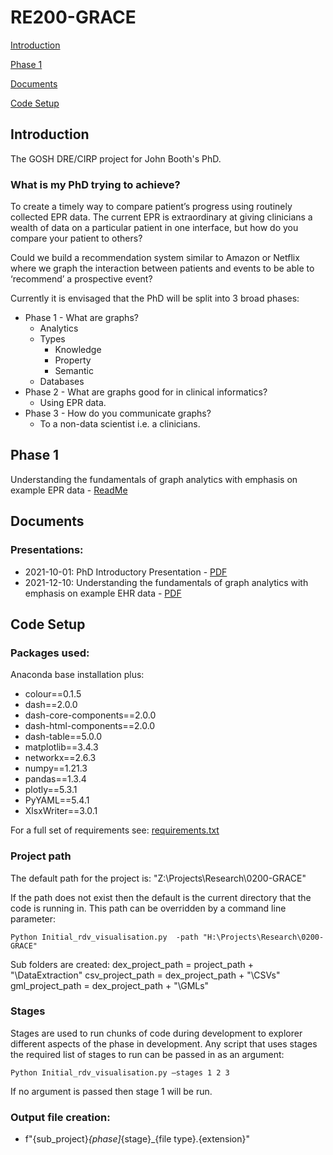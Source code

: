 # RE200-GRACE

[Introduction](#introduction)

[Phase 1](#phase-1)

[Documents](#documents)

[Code Setup](#code-setup)

## Introduction
The GOSH DRE/CIRP project for John Booth's PhD.

### What is my PhD trying to achieve?
To create a timely way to compare patient’s progress using routinely collected EPR data. The current EPR is extraordinary at giving clinicians a wealth of data on a particular patient in one interface, but how do you compare your patient to others?

Could we build a recommendation system similar to Amazon or Netflix where we graph the interaction between patients and events to be able to ‘recommend’ a prospective event?

Currently it is envisaged that the PhD will be split into 3 broad phases:

- Phase 1 - What are graphs?
    - Analytics
    - Types
        - Knowledge
        - Property
        - Semantic
    - Databases
- Phase 2 - What are graphs good for in clinical informatics?
    - Using EPR data.
- Phase 3 - How do you communicate graphs?
    - To a non-data scientist i.e. a clinicians.

## Phase 1

Understanding the fundamentals of graph analytics with emphasis on example EPR data - [ReadMe](Phase%201/README.md)

## Documents
### Presentations:
- 2021-10-01: PhD Introductory Presentation - [PDF](Docs/presentation_20211001.pdf)
- 2021-12-10: Understanding the fundamentals of graph analytics with emphasis on example EHR data - [PDF](Docs/presentation_20211210.pdf)

## Code Setup
### Packages used:
Anaconda base installation plus:
- colour==0.1.5
- dash==2.0.0
- dash-core-components==2.0.0
- dash-html-components==2.0.0
- dash-table==5.0.0
- matplotlib==3.4.3
- networkx==2.6.3
- numpy==1.21.3
- pandas==1.3.4
- plotly==5.3.1
- PyYAML==5.4.1
- XlsxWriter==3.0.1

For a full set of requirements see: [requirements.txt](requirements.txt)

### Project path
The default path for the project is: "Z:\Projects\Research\0200-GRACE"

If the path does not exist then the default is the current directory that the code is running in. This path can be overridden by a command line parameter:

    Python Initial_rdv_visualisation.py  -path "H:\Projects\Research\0200-GRACE"

Sub folders are created:
        dex_project_path = project_path + "\\DataExtraction"
        csv_project_path = dex_project_path + "\\CSVs"
        gml_project_path = dex_project_path + "\\GMLs"

### Stages
Stages are used to run chunks of code during development to explorer different aspects of the phase in development.
Any script that uses stages the required list of stages to run can be passed in as an argument:

    Python Initial_rdv_visualisation.py –stages 1 2 3

If no argument is passed then stage 1 will be run.

### Output file creation:
- f"{sub_project}_{phase]_{stage}_{file type}.{extension}"

